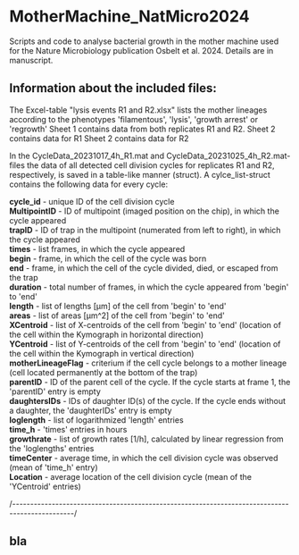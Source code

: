 # MotherMachine_NatMicro2024
Scripts and code to analyse bacterial growth in the mother machine used for the Nature Microbiology publication Osbelt et al. 2024. Details are in manuscript.

Information about the included files:
-------------------------------------------------------------------------------------------------


The Excel-table "lysis events R1 and R2.xlsx" lists the mother lineages according to the phenotypes 'filamentous', 'lysis', 'growth arrest' or 'regrowth'
Sheet 1 contains data from both replicates R1 and R2.
Sheet 2 contains data for R1
Sheet 2 contains data for R2

In the CycleData_20231017_4h_R1.mat and CycleData_20231025_4h_R2.mat-files the data of all detected cell division cycles for replicates R1 and R2, respectively, is saved in a table-like manner (struct). A cylce_list-struct contains the following data for every cycle:

**cycle_id** - unique ID of the cell division cycle <br>
**MultipointID** - ID of multipoint (imaged position on the chip), in which the cycle appeared <br>
**trapID** - ID of trap in the multipoint (numerated from left to right), in which the cycle appeared <br>
**times** - list frames, in which the cycle appeared <br>
**begin** - frame, in which the cell of the cycle was born <br>
**end** - frame, in which the cell of the cycle divided, died, or escaped from the trap <br>
**duration** - total number of frames, in which the cycle appeared from 'begin' to 'end' <br>
**length** - list of lengths [µm] of the cell from 'begin' to 'end' <br>
**areas** - list of areas [µm^2] of the cell from 'begin' to 'end' <br>
**XCentroid** - list of X-centroids of the cell from 'begin' to 'end' (location of the cell within the Kymograph in horizontal direction) <br>
**YCentroid** - list of Y-centroids of the cell from 'begin' to 'end' (location of the cell within the Kymograph in vertical direction) <br>
**motherLineageFlag** - criterium if the cell cycle belongs to a mother lineage (cell located permanently at the bottom of the trap) <br>
**parentID** - ID of the parent cell of the cycle. If the cycle starts at frame 1, the 'parentID' entry is empty <br>
**daughtersIDs** - IDs of daughter ID(s) of the cycle. If the cycle ends without a daughter, the 'daughterIDs' entry is empty <br>
**loglength** - list of logarithmized 'length' entries <br>
**time_h** - 'times' entries in hours <br>
**growthrate** - list of growth rates [1/h], calculated by linear regression from the 'loglengths' entries <br>
**timeCenter** - average time, in which the cell division cycle was observed (mean of 'time_h' entry) <br>
**Location** - average location of the cell division cycle (mean of the 'YCentroid' entries) <br>


/-----------------------------------------------------------------------------------------------/

bla
-------------------------------------------------------------------------------------------------
